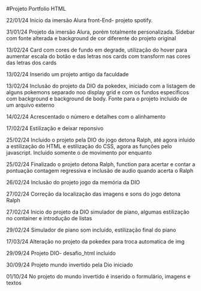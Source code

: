 #Projeto Portfolio HTML

22/01/24
Início da imersão Alura front-End- projeto spotify. 

31/01/24
Projeto da imersão Alura, porém totalmente personalizada. Sidebar com fonte alterada e background de cor diferente do projeto original 

13/02/24
Card com cores de fundo em degrade, utilização do hover para aumentar escala do botão e das letras nos cards com transform nas cores das letras dos cards

13/02/24
Inserido um projeto antigo da faculdade 

13/02/24
Inclusão do projeto da DIO da pokedex, iniciado com a listagem de alguns pokemons separado noo display grid e com os fundos especificos com background e background de body. Fonte para o projeto incluido de um arquivo externo

14/02/24
Acrescentado o número e detalhes com o alinhamento 

17/02/24
Estilização e deixar reponsivo 

25/02/24
Incluido o projeto pela DIO do jogo detona Ralph, até agora inluido a estilização do HTML e estilização do CSS, agora as funções pelo javascript. Incluido somente o de movimento por enquanto

25/02/24
Finalizado o projeto detona Ralph, function para acertar e contar a pontuação contagem regressiva e inclusão de audio quando acerta o Ralph

26/02/24
Inclusão do projeto jogo da memória da DIO 

27/02/24
Correção da localização das imagens e sons do jogo detona Ralph 

27/02/24
Inicio do projeto da DIO simulador de piano, algumas estilização no container e introdução de listas

29/02/24
Simulador de piano som incluído, estilização final do piano

17/03/24
Alteração no projeto da pokedex para troca automatica de img

29/09/24
Projeto DIO- desafio_html incluido

30/09/24
Projeto mundo invertido pela Dio iniciado

01/10/24
No projeto do mundo invertido é inserido o formulário, imagens e textos 
